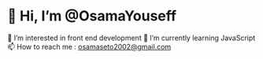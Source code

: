 








# 👋 Hi, I’m @OsamaYouseff
👀 I’m interested in front end development
🌱 I’m currently learning JavaScript
📫 How to reach me : osamaseto2002@gmail.com

<!---
OsamaYouseff/OsamaYouseff is a ✨ special ✨ repository because its `README.md` (this file) appears on your GitHub profile.
You can click the Preview link to take a look at your changes.
--->
